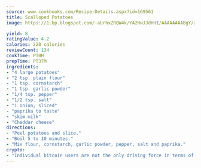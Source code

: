 ```yaml
---
source: www.cookbooks.com/Recipe-Details.aspx?id=169561
title: Scalloped Potatoes
image: https://1.bp.blogspot.com/-aUrhxZRQW4k/YA2HwJJdHHI/AAAAAAAABgY/z2R8OXCxqDoBQtRn-q-fHG8g9_G4G1HBwCLcBGAsYHQ/s320/13.png

yield: 8
ratingValue: 4.2
calories: 220 calories
reviewCount: 134
cookTime: PT0H
prepTime: PT37M
ingredients:
- "4 large potatoes"
- "2 tsp. plain flour"
- "1 tsp. cornstarch"
- "1 tsp. garlic powder"
- "1/4 tsp. pepper"
- "1/2 tsp. salt"
- "1 onion, sliced"
- "paprika to taste"
- "skim milk"
- "Cheddar cheese"
directions:
- "Peel potatoes and slice."
- "Boil 5 to 10 minutes."
- "Mix flour, cornstarch, garlic powder, pepper, salt and paprika."
crypto:
- "Individual bitcoin users are not the only driving force in terms of securing the bitcoin network."
---
```

